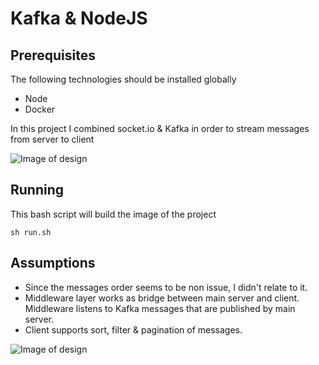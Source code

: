 # Kafka & NodeJS

## Prerequisites
The following technologies should be installed globally
* Node 
* Docker

In this project I combined socket.io & Kafka in order to stream messages from server to client

![Image of design](https://res.cloudinary.com/dtwqtpteb/image/upload/v1672091211/vk9u56i5ttam4ll5ytfg.png)


## Running

This bash script will build the image of the project

```
sh run.sh
```


## Assumptions
* Since the messages order seems to be non issue, I didn't relate to it.
* Middleware layer works as bridge between main server and client. Middleware listens to Kafka messages that are published by main server.
* Client supports sort, filter & pagination of messages.


![Image of design](https://i.ibb.co/WfJ7Qj4/6.png)
